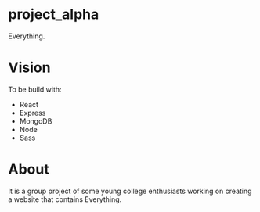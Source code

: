 # project_alpha
Everything.

# Vision
To be build with:
  - React
  - Express
  - MongoDB
  - Node
  - Sass
# About
It is a group project of some young college enthusiasts working on creating a website that contains Everything.
